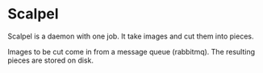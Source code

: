 Scalpel
=======

Scalpel is a daemon with one job. It take images and cut them into pieces.

Images to be cut come in from a message queue (rabbitmq). The resulting pieces are stored on disk.
